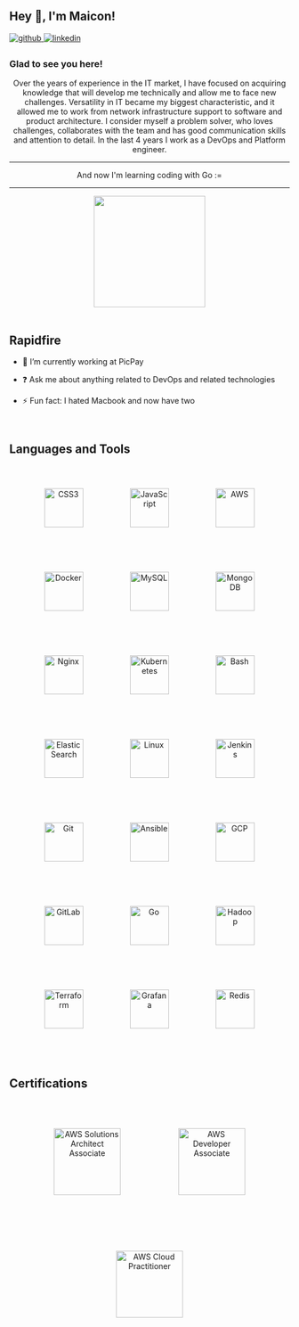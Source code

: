 ## Hey 👋, I'm Maicon!  
  

<a href="https://github.com/maiconssiqueira" target="_blank">
<img src=https://img.shields.io/badge/github-%2324292e.svg?&style=for-the-badge&logo=github&logoColor=white alt=github style="margin-bottom: 5px;" />
</a>
<a href="https://linkedin.com/in/mssiqueira" target="_blank">
<img src=https://img.shields.io/badge/linkedin-%231E77B5.svg?&style=for-the-badge&logo=linkedin&logoColor=white alt=linkedin style="margin-bottom: 5px;" />
</a>  
  



### Glad to see you here!  
<div align="center">Over the years of experience in the IT market, I have focused on acquiring knowledge that will develop me technically and allow me to face new challenges.
Versatility in IT became my biggest characteristic, and it allowed me to work from network infrastructure support to software and product architecture.
I consider myself a problem solver, who loves challenges, collaborates with the team and has good communication skills and attention to detail.
In the last 4 years I work as a DevOps and Platform engineer.

______________________________________

And now I'm learning coding with Go := 

______________________________________
</div>  
  

<div align="center">
<img src="https://miro.medium.com/max/1400/1*iEKJxwTIECUccHm_lqdBKA.png" align="center" height="200" width="" />
</div>  
  

<br/>  


## Rapidfire  
- 🔭 I’m currently working at PicPay  
  

- ❓ Ask me about anything related to DevOps and related technologies  
  

- ⚡ Fun fact: I hated Macbook and now have two  
  

<br/>  


## Languages and Tools  
<div align="center">  
<a href="https://www.w3schools.com/css/" target="_blank"><img style="margin: 40px" src="https://profilinator.rishav.dev/skills-assets/css3-original-wordmark.svg" alt="CSS3" height="70" /></a>  
<a href="https://www.javascript.com/" target="_blank"><img style="margin: 40px" src="https://profilinator.rishav.dev/skills-assets/javascript-original.svg" alt="JavaScript" height="70" /></a>  
<a href="https://aws.amazon.com/" target="_blank"><img style="margin: 40px" src="https://profilinator.rishav.dev/skills-assets/amazonwebservices-original-wordmark.svg" alt="AWS" height="70" /></a>  
<a href="https://www.docker.com/" target="_blank"><img style="margin: 40px" src="https://profilinator.rishav.dev/skills-assets/docker-original-wordmark.svg" alt="Docker" height="70" /></a>  
<a href="https://www.mysql.com/" target="_blank"><img style="margin: 40px" src="https://profilinator.rishav.dev/skills-assets/mysql-original-wordmark.svg" alt="MySQL" height="70" /></a>  
<a href="https://www.mongodb.com/" target="_blank"><img style="margin: 40px" src="https://profilinator.rishav.dev/skills-assets/mongodb-original-wordmark.svg" alt="MongoDB" height="70" /></a>  
<a href="https://www.nginx.com/" target="_blank"><img style="margin: 40px" src="https://profilinator.rishav.dev/skills-assets/nginx-original.svg" alt="Nginx" height="70" /></a>  
<a href="https://kubernetes.io/" target="_blank"><img style="margin: 40px" src="https://profilinator.rishav.dev/skills-assets/kubernetes-icon.svg" alt="Kubernetes" height="70" /></a>  
<a href="https://www.gnu.org/software/bash/" target="_blank"><img style="margin: 40px" src="https://profilinator.rishav.dev/skills-assets/gnu_bash-icon.svg" alt="Bash" height="70" /></a>  
<a href="https://www.elastic.co/" target="_blank"><img style="margin: 40px" src="https://profilinator.rishav.dev/skills-assets/elasticsearch.png" alt="Elastic Search" height="70" /></a>  
<a href="https://www.linux.org/" target="_blank"><img style="margin: 40px" src="https://profilinator.rishav.dev/skills-assets/linux-original.svg" alt="Linux" height="70" /></a>  
<a href="https://www.jenkins.io/" target="_blank"><img style="margin: 40px" src="https://profilinator.rishav.dev/skills-assets/jenkins-icon.svg" alt="Jenkins" height="70" /></a>  
<a href="https://github.com/" target="_blank"><img style="margin: 40px" src="https://profilinator.rishav.dev/skills-assets/git-scm-icon.svg" alt="Git" height="70" /></a>  
<a href="https://www.ansible.com/" target="_blank"><img style="margin: 40px" src="https://profilinator.rishav.dev/skills-assets/ansible.png" alt="Ansible" height="70" /></a>  
<a href="https://cloud.google.com/" target="_blank"><img style="margin: 40px" src="https://profilinator.rishav.dev/skills-assets/google_cloud-icon.svg" alt="GCP" height="70" /></a>  
<a href="https://about.gitlab.com/" target="_blank"><img style="margin: 40px" src="https://profilinator.rishav.dev/skills-assets/gitlab.svg" alt="GitLab" height="70" /></a>  
<a href="https://go.dev/" target="_blank"><img style="margin: 40px" src="https://profilinator.rishav.dev/skills-assets/go-original.svg" alt="Go" height="70" /></a>  
<a href="https://hadoop.apache.org/" target="_blank"><img style="margin: 40px" src="https://profilinator.rishav.dev/skills-assets/apache_hadoop-icon.svg" alt="Hadoop" height="70" /></a>  
<a href="https://www.terraform.io/" target="_blank"><img style="margin: 40px" src="https://profilinator.rishav.dev/skills-assets/terraformio-icon.svg" alt="Terraform" height="70" /></a>  
<a href="https://grafana.com/" target="_blank"><img style="margin: 40px" src="https://profilinator.rishav.dev/skills-assets/grafana.png" alt="Grafana" height="70" /></a>  
<a href="https://redis.io/" target="_blank"><img style="margin: 40px" src="https://profilinator.rishav.dev/skills-assets/redis-original-wordmark.svg" alt="Redis" height="70" /></a>  
 </div>

<br />
  
## Certifications  
 <div align="center">  
<a href="https://www.credly.com/badges/2b16f231-152e-4848-a5a4-590b0959e4c5" target="_blank"><img style="margin: 50px" src="https://images.credly.com/images/0e284c3f-5164-4b21-8660-0d84737941bc/image.png" alt="AWS Solutions Architect Associate" height="120" /></a>
<a href="https://www.credly.com/badges/91ad713e-806d-42b8-84b7-7af5fd9293db" target="_blank"><img style="margin: 50px" src="https://images.credly.com/size/340x340/images/b9feab85-1a43-4f6c-99a5-631b88d5461b/image.png" alt="AWS Developer Associate" height="120" /></a>  
<a href="https://www.credly.com/badges/5574635d-22b3-4783-9d77-62927017cee1" target="_blank"><img style="margin: 50px" src="https://images.credly.com/size/340x340/images/00634f82-b07f-4bbd-a6bb-53de397fc3a6/image.png" alt="AWS Cloud Practitioner" height="120" /></a>  
 </div>
